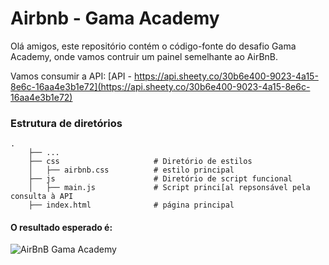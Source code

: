 # Airbnb - Gama Academy

Olá amigos, este repositório contém o código-fonte do desafio Gama Academy, onde vamos contruir um painel semelhante ao AirBnB.

Vamos consumir a API: [API - https://api.sheety.co/30b6e400-9023-4a15-8e6c-16aa4e3b1e72](https://api.sheety.co/30b6e400-9023-4a15-8e6c-16aa4e3b1e72)

### Estrutura de diretórios

    .
        ├── ...
        ├── css                     # Diretório de estilos
        │   ├── airbnb.css          # estilo principal
        ├── js                      # Diretório de script funcional
        │   ├── main.js             # Script princi[al repsonsável pela consulta à API
        ├── index.html              # página principal
        
    
#### O resultado esperado é:

<img src="https://github.com/jgabriellima/airbnb-gama-academy/raw/master/src/screenshot.png" alt="AirBnB Gama Academy" />

